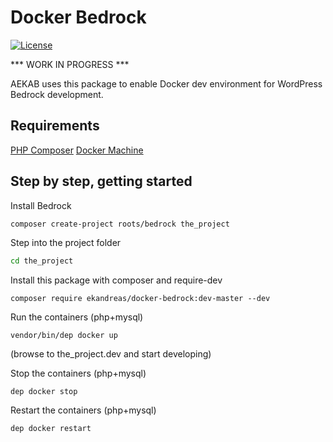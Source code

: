 # Docker Bedrock
[![License](https://img.shields.io/badge/license-MIT-blue.svg)](https://packagist.org/packages/ekandreas/bladerunner)

*** WORK IN PROGRESS ***

AEKAB uses this package to enable Docker dev environment for WordPress Bedrock development.

## Requirements
[PHP Composer](https://getcomposer.org/doc/00-intro.md#installation-linux-unix-osx)
[Docker Machine](https://docs.docker.com/machine/install-machine/) 

## Step by step, getting started

Install Bedrock
```bash
composer create-project roots/bedrock the_project
```

Step into the project folder
```bash
cd the_project
```

Install this package with composer and require-dev
```
composer require ekandreas/docker-bedrock:dev-master --dev
```

Run the containers (php+mysql)
```
vendor/bin/dep docker up
```

(browse to the_project.dev and start developing)

Stop the containers (php+mysql)
```
dep docker stop
```

Restart the containers (php+mysql)
```
dep docker restart
```

